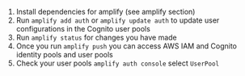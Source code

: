 1. Install dependencies for amplify (see amplify section)
2. Run `amplify add auth` or `amplify update auth` to update user configurations in the Cognito user pools
3. Run `amplify status` for changes you have made
4. Once you run `amplify push` you can access AWS IAM and Cognito identity pools and user pools
5. Check your user pools `amplify auth console` select `UserPool`
